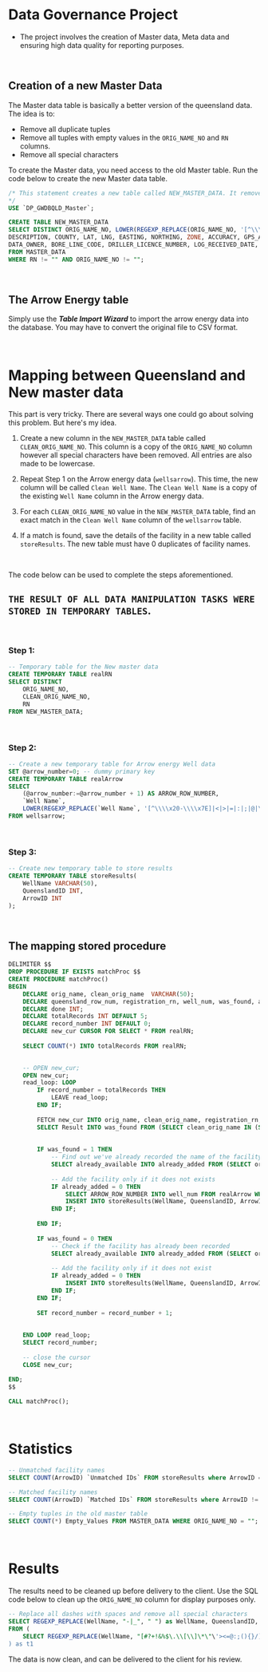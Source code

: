 # Data Governance Project

- The project involves the creation of Master data, Meta data and ensuring high data quality for reporting purposes.


<br/>

## Creation of a new Master Data
The Master data table is basically a better version of the queensland data. The idea is to:

- Remove all duplicate tuples
- Remove all tuples with empty values in the ```ORIG_NAME_NO``` and ```RN``` columns.
- Remove all special characters

To create the Master data, you need access to the old Master table. Run the code below to create the new Master data table.

```sql
/* This statement creates a new table called NEW_MASTER_DATA. It removes all special characters in the ORIG_NAME_NO column. Lastly, it removes all duplicated tuples in the Queensland dataset.
*/
USE `DP_GWDBQLD_Master`;

CREATE TABLE NEW_MASTER_DATA
SELECT DISTINCT ORIG_NAME_NO, LOWER(REGEXP_REPLACE(ORIG_NAME_NO, '[^\\\\x20-\\\\x7E]|<|>|=|:|;|@|\;|\\?|\\[', '')) CLEAN_ORIG_NAME_NO, RN, FACILITY_TYPE, OFFICE, SHIRE_CODE, PARISH, RN_REPLACES, DO_FILE, RO_FILE, HO_FILE, FACILITY_STATUS, DRILLED_DATE, DRILLER_NAME, BASIN, METHOD_CONST, SUB_AREA, LOT, PLAN,
DESCRIPTION, COUNTY, LAT, LNG, EASTING, NORTHING, ZONE, ACCURACY, GPS_ACCURACY, GIS_LAT, GIS_LNG, CHECKED, MAP_SCALE, MAP_SERIES, MAP_NO, PROG_SECT, EQUIPMENT, POLYGON, CONFIDENTIAL,
DATA_OWNER, BORE_LINE_CODE, DRILLER_LICENCE_NUMBER, LOG_RECEIVED_DATE, OBJECTID
FROM MASTER_DATA
WHERE RN != "" AND ORIG_NAME_NO != "";
```

<br/>

## The Arrow Energy table
Simply use the ***Table Import Wizard*** to import the arrow energy data into the database. You may have to convert the original file to CSV format.

<br/>

# Mapping between Queensland and New master data
This part is very tricky. There are several ways one could go about solving this problem. But here's my idea.

1. Create a new column in the ```NEW_MASTER_DATA``` table called ```CLEAN_ORIG_NAME_NO```. This column is a copy of the ```ORIG_NAME_NO``` column however all special characters have been removed. All entries are also made to be lowercase.

2. Repeat Step 1 on the Arrow energy data (```wellsarrow```). This time, the new column will be called ```Clean Well Name```. The ```Clean Well Name``` is a copy of the existing ```Well Name``` column in the Arrow energy data.

3. For each ```CLEAN_ORIG_NAME_NO``` value in the ```NEW_MASTER_DATA``` table, find an exact match in the ```Clean Well Name``` column of the ```wellsarrow``` table.

4. If a match is found, save the details of the facility in a new table called ```storeResults```. The new table must have 0 duplicates of facility names.

<br/>

The code below can be used to complete the steps aforementioned. 

## ```THE RESULT OF ALL DATA MANIPULATION TASKS WERE STORED IN TEMPORARY TABLES```.

<br/>

### Step 1:
```sql
-- Temporary table for the New master data
CREATE TEMPORARY TABLE realRN 
SELECT DISTINCT
    ORIG_NAME_NO, 
    CLEAN_ORIG_NAME_NO,
    RN
FROM NEW_MASTER_DATA;
```
<br/>

### Step 2:
```sql
-- Create a new temporary table for Arrow energy Well data
SET @arrow_number=0; -- dummy primary key
CREATE TEMPORARY TABLE realArrow 
SELECT 
	(@arrow_number:=@arrow_number + 1) AS ARROW_ROW_NUMBER, 
    `Well Name`,
	LOWER(REGEXP_REPLACE(`Well Name`, '[^\\\\x20-\\\\x7E]|<|>|=|:|;|@|\;|\\?|\\[', '')) as `Clean Well Name`
FROM wellsarrow;
```

<br/>

### Step 3:
```sql
-- Create new temporary table to store results
CREATE TEMPORARY TABLE storeResults(
    WellName VARCHAR(50),
	QueenslandID INT,
    ArrowID INT
);

```

<br/>

## The mapping stored procedure
```sql
DELIMITER $$
DROP PROCEDURE IF EXISTS matchProc $$
CREATE PROCEDURE matchProc()
BEGIN
	DECLARE orig_name, clean_orig_name  VARCHAR(50);
    DECLARE queensland_row_num, registration_rn, well_num, was_found, already_added INT;
    DECLARE done INT;
	DECLARE totalRecords INT DEFAULT 5;
    DECLARE record_number INT DEFAULT 0;
    DECLARE new_cur CURSOR FOR SELECT * FROM realRN;
    
    SELECT COUNT(*) INTO totalRecords FROM realRN;

    
    -- OPEN new_cur;
    OPEN new_cur;
    read_loop: LOOP
		IF record_number = totalRecords THEN
			LEAVE read_loop;
		END IF;
        
        FETCH new_cur INTO orig_name, clean_orig_name, registration_rn;
		SELECT Result INTO was_found FROM (SELECT clean_orig_name IN (SELECT `Clean Well Name` FROM realArrow) as Result) as new_table;
	
        
        IF was_found = 1 THEN
			-- Find out we've already recorded the name of the facility
            SELECT already_available INTO already_added FROM (SELECT orig_name IN (SELECT WellName FROM storeResults) as already_available) as t1;
            
            -- Add the facility only if it does not exists
            IF already_added = 0 THEN
				SELECT ARROW_ROW_NUMBER INTO well_num FROM realArrow WHERE `Clean Well Name` = clean_orig_name LIMIT 1;
				INSERT INTO storeResults(WellName, QueenslandID, ArrowID) VALUES (orig_name, registration_rn, well_num);
			END IF;
            
		END IF;
        
        IF was_found = 0 THEN
			-- Check if the facility has already been recorded
			SELECT already_available INTO already_added FROM (SELECT orig_name IN (SELECT WellName FROM storeResults) as already_available) as t2;
            
            -- Add the facility only if it does not exist
            IF already_added = 0 THEN 
				INSERT INTO storeResults(WellName, QueenslandID, ArrowID) VALUES (orig_name, registration_rn, -1);
			END IF;
		END IF;
        
        SET record_number = record_number + 1;
        
        
	END LOOP read_loop;
    SELECT record_number;
    
	-- close the cursor
    CLOSE new_cur;
        
END;
$$

CALL matchProc();
```
<br/>

# Statistics

```sql
-- Unmatched facility names
SELECT COUNT(ArrowID) `Unmatched IDs` FROM storeResults where ArrowID = -1; -- 44268
```

```sql
-- Matched facility names
SELECT COUNT(ArrowID) `Matched IDs` FROM storeResults where ArrowID != -1; -- 195
```


```sql
-- Empty tuples in the old master table
SELECT COUNT(*) Empty_Values FROM MASTER_DATA WHERE ORIG_NAME_NO = ""; -- 108102
```

<br/>

# Results
The results need to be cleaned up before delivery to the client. Use the SQL code below to clean up the ```ORIG_NAME_NO``` column for display purposes only.

```sql
-- Replace all dashes with spaces and remove all special characters
SELECT REGEXP_REPLACE(WellName, "-|_", " ") as WellName, QueenslandID, ArrowID
FROM ( 
	SELECT REGEXP_REPLACE(WellName, "[#?+!&%$\.\\[\\]\*\"\'><=@:;(){}/]", "") as WellName, QueenslandID, ArrowID FROM storeResults
) as t1
```

The data is now clean, and can be delivered to the client for his review.


